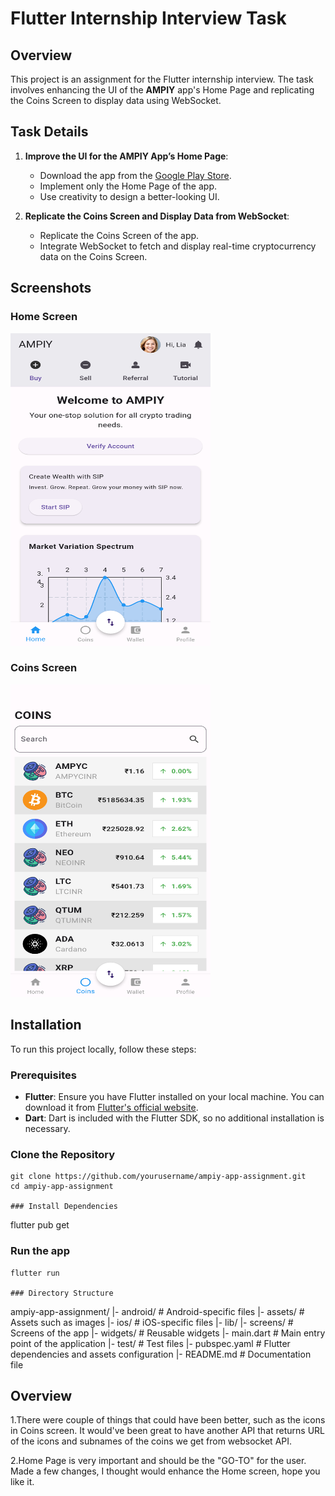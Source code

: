 # Flutter Internship Interview Task

## Overview

This project is an assignment for the Flutter internship interview. The task involves enhancing the UI of the **AMPIY** app's Home Page and replicating the Coins Screen to display data using WebSocket.

## Task Details

1. **Improve the UI for the AMPIY App’s Home Page**:
   - Download the app from the [Google Play Store](https://play.google.com/store/apps/details?id=com.ampiy.app).
   - Implement only the Home Page of the app.
   - Use creativity to design a better-looking UI.

2. **Replicate the Coins Screen and Display Data from WebSocket**:
   - Replicate the Coins Screen of the app.
   - Integrate WebSocket to fetch and display real-time cryptocurrency data on the Coins Screen.

## Screenshots

### Home Screen
<img src="assets/Homepage.png" alt="AMPIY App Home Screen" width="320" height="500">

### Coins Screen
<img src="assets/CoinsPage.png" alt="AMPIY App Coins Screen" width="320" height="500">

## Installation

To run this project locally, follow these steps:

### Prerequisites

- **Flutter**: Ensure you have Flutter installed on your local machine. You can download it from [Flutter's official website](https://flutter.dev/docs/get-started/install).
- **Dart**: Dart is included with the Flutter SDK, so no additional installation is necessary.

### Clone the Repository

```
git clone https://github.com/yourusername/ampiy-app-assignment.git
cd ampiy-app-assignment

### Install Dependencies

```
flutter pub get

### Run the app

```
flutter run

### Directory Structure
```
ampiy-app-assignment/
|- android/                # Android-specific files
|- assets/                 # Assets such as images
|- ios/                    # iOS-specific files
|- lib/
   |- screens/             # Screens of the app
   |- widgets/             # Reusable widgets
   |- main.dart            # Main entry point of the application
|- test/                   # Test files
|- pubspec.yaml            # Flutter dependencies and assets configuration
|- README.md               # Documentation file

## Overview

1.There were couple of things that could have been better, such as the icons in Coins screen. It would've been great to have another API that returns URL of the icons and subnames of the coins we get from websocket API.

2.Home Page is very important and should be the "GO-TO" for the user. Made a few changes, I thought would enhance the Home screen, hope you like it.